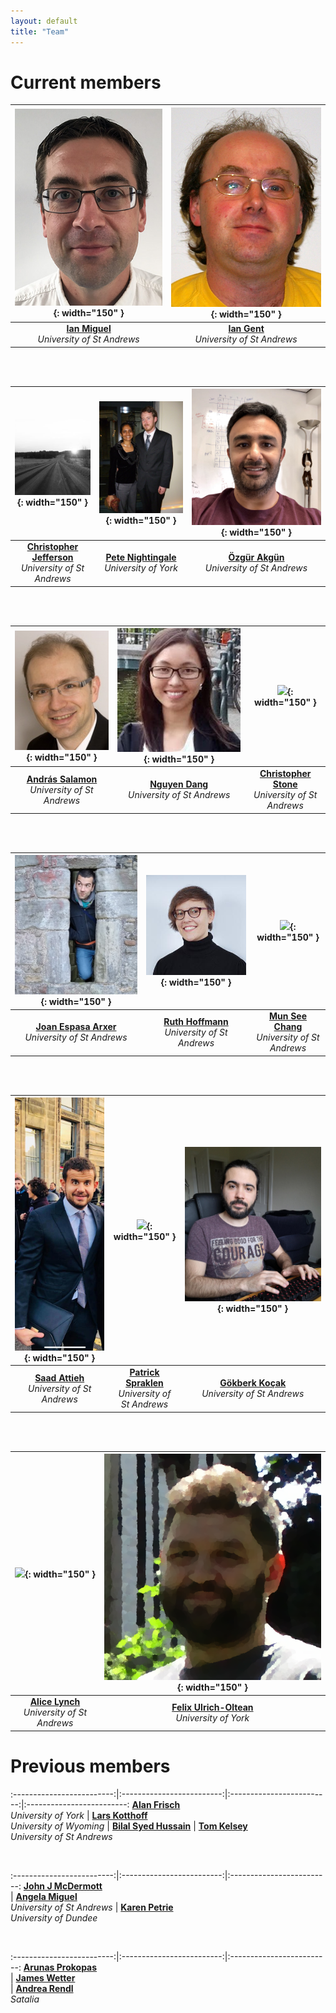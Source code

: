 ```yaml
---
layout: default
title: "Team"
---
```


# Current members


![](./images/IanMiguel.jpg){: width="150" } | ![](./images/IanGent.jpg){: width="150" }
:-------------------------:|:-------------------------:
<span style="text-align: center;"> [**Ian Miguel**](https://ianm.host.cs.st-andrews.ac.uk/) <br> *University of St Andrews*</span> |  <span style="text-align: center;"> [**Ian Gent**](https://ipg.host.cs.st-andrews.ac.uk/) <br> *University of St Andrews*</span>
  
  <br> 
  <br>

![](./images/ChrisJ.jpg){: width="150" } | ![](./images/Pete.jpg){: width="150" }| ![](./images/Ozgur.jpg){: width="150" }
:-------------------------:|:-------------------------:|:-------------------------:
<span style="text-align: center;"> [**Christopher Jefferson**](https://caj.host.cs.st-andrews.ac.uk/) <br> *University of St Andrews*</span> |  <span style="text-align: center;"> [**Pete Nightingale**](https://www-users.cs.york.ac.uk/pwn/) <br> *University of York*</span> | <span style="text-align: center;"> [**Özgür Akgün**](https://ozgurakgun.github.io/) <br> *University of St Andrews*</span>

 <br> 
  <br>

![](./images/Andras.jpg){: width="150" } | ![](./images/Nguyen.jpeg){: width="150" }| ![](./images/ChrisS.jpg){: width="150" }
:-------------------------:|:-------------------------:|:-------------------------:
<span style="text-align: center;"> [**András Salamon**]() <br> *University of St Andrews*</span> |  <span style="text-align: center;"> [**Nguyen Dang**](https://sites.google.com/site/nguyenttdangxyz/) <br> *University of St Andrews*</span> | <span style="text-align: center;"> [**Christopher Stone**]() <br> *University of St Andrews*</span>

<br> 
<br>

![](./images/joan.png){: width="150" } | ![](./images/Ruth.jpeg){: width="150" }| ![](./images/MunSee.jpg){: width="150" }
:-------------------------:|:-------------------------:|:-------------------------:
<span style="text-align: center;"> [**Joan Espasa Arxer**](https://joanespasa.github.io/) <br> *University of St Andrews*</span> |  <span style="text-align: center;"> [**Ruth Hoffmann**](https://rh347.host.cs.st-andrews.ac.uk/) <br> *University of St Andrews*</span> | <span style="text-align: center;"> [**Mun See Chang**]() <br> *University of St Andrews*</span>

<br> 
<br>

![](./images/Saad.jpg){: width="150" } | ![](./images/Patrick.jpeg){: width="150" }| ![](./images/Gok.jpg){: width="150" }
:-------------------------:|:-------------------------:|:-------------------------:
<span style="text-align: center;"> [**Saad Attieh**](http://saad.ai/) <br> *University of St Andrews*</span> |  <span style="text-align: center;"> [**Patrick Spraklen**]() <br> *University of St Andrews*</span> | <span style="text-align: center;"> [**Gökberk Koçak**](https://goksh.com/) <br> *University of St Andrews*</span>

<br> 
<br>

![](./images/Alice.jpg){: width="150" } | ![](./images/Felix.png){: width="150" }
:-------------------------:|:-------------------------:
<span style="text-align: center;"> [**Alice Lynch**]() <br> *University of St Andrews*</span> |  <span style="text-align: center;"> [**Felix Ulrich-Oltean**](https://felixvuo.github.io/) <br> *University of York*</span>


# Previous members


:-------------------------:|:-------------------------:|:-------------------------:|:-------------------------:
<span style="text-align: center;"> [**Alan Frisch**](https://www.cs.york.ac.uk/people/frisch) <br> *University of York*</span> |  <span style="text-align: center;"> [**Lars Kotthoff**](https://www.cs.uwyo.edu/~larsko/) <br> *University of Wyoming*</span> | <span style="text-align: center;"> [**Bilal Syed Hussain**]() </span> | [**Tom Kelsey**](http://tom.host.cs.st-andrews.ac.uk/) <br> *University of St Andrews*</span>

<br> 

:-------------------------:|:-------------------------:|:-------------------------:
<span style="text-align: center;"> [**John J McDermott**]() <br> </span> |  <span style="text-align: center;"> [**Angela Miguel**]() <br> *University of St Andrews*</span> | <span style="text-align: center;"> [**Karen Petrie**](https://www.dundee.ac.uk/people/karen-petrie) <br> *University of Dundee* </span>

<br>

:-------------------------:|:-------------------------:|:-------------------------:
<span style="text-align: center;"> [**Arunas Prokopas**]() <br> </span> |  <span style="text-align: center;"> [**James Wetter**]() <br> </span> | <span style="text-align: center;"> [**Andrea Rendl**](http://andrearendl.com/) <br> *Satalia* </span>

<br>


